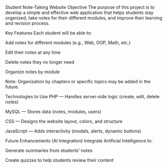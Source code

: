 Student Note-Taking Website
Objective
The purpose of this project is to develop a simple and effective web application that helps students stay organized, take notes for their different modules, and improve their learning and revision process.

Key Features
Each student will be able to:

Add notes for different modules (e.g., Web, OOP, Math, etc.)

Edit their notes at any time

Delete notes they no longer need

Organize notes by module

Note: Organization by chapters or specific topics may be added in the future.

Technologies to Use
PHP — Handles server-side logic (create, edit, delete notes)

MySQL — Stores data (notes, modules, users)

CSS — Designs the website layout, colors, and structure

JavaScript — Adds interactivity (modals, alerts, dynamic buttons)

Future Enhancements (AI Integration)
Integrate Artificial Intelligence to:

Generate summaries from students’ notes

Create quizzes to help students review their content